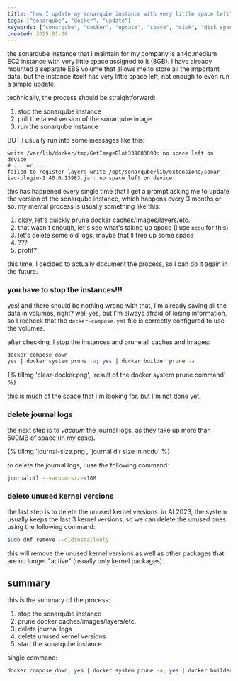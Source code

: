 ```yaml
---
title: "how I update my sonarqube instance with very little space left"
tags: ["sonarqube", "docker", "update"]
keywords: ["sonarqube", "docker", "update", "space", "disk", "disk space", "disk usage", "disk usage sonarqube"]
created: 2025-01-30
---
```


the sonarqube instance that I maintain for my company is a t4g.medium EC2
instance with very little space assigned to it (8GB). I have already mounted
a separate EBS volume that allows me to store all the important data, but the
instance itself has very little space left, not enough to even run a simple
update.

technically, the process should be straightforward:

1. stop the sonarqube instance
2. pull the latest version of the sonarqube image
3. run the sonarqube instance

BUT I usually run into some messages like this:

```
write /var/lib/docker/tmp/GetImageBlob339603890: no space left on device
# ... or ...
failed to register layer: write /opt/sonarqube/lib/extensions/sonar-iac-plugin-1.40.0.13983.jar: no space left on device
```

this has happened every single time that I get a prompt asking me to update the
version of the sonarqube instance, which happens every 3 months or so. my
mental process is usually something like this:

1. okay, let's quickly prune docker caches/images/layers/etc.
2. that wasn't enough, let's see what's taking up space (I use `ncdu` for this)
3. let's delete some old logs, maybe that'll free up some space
4. ???
5. profit?

this time, I decided to actually document the process, so I can do it again in
the future.

### you have to stop the instances!!!
yes! and there should be nothing wrong with that, I'm already saving all the
data in volumes, right? well yes, but I'm always afraid of losing information,
so I recheck that the `docker-compose.yml` file is correctly configured to use
the volumes.

after checking, I stop the instances and prune all caches and images:

```sh
docker compose down
yes | docker system prune -a; yes | docker builder prune -a
```

{% tilImg 'clear-docker.png', 'result of the docker system prune command' %}

this is much of the space that I'm looking for, but I'm not done yet.

### delete journal logs

the next step is to *vacuum* the journal logs, as they take up more than 500MB
of space (in my case).

{% tilImg 'journal-size.png', 'journal dir size in ncdu' %}

to delete the journal logs, I use the following command:

```sh
journalctl --vacuum-size=10M
```

### delete unused kernel versions

the last step is to delete the unused kernel versions. in AL2023, the system
usually keeps the last 3 kernel versions, so we can delete the unused ones
using the following command:

```sh
sudo dnf remove --oldinstallonly
```

this will remove the unused kernel versions as well as other packages that are
no longer "active" (usually only kernel packages).

## summary

this is the summary of the process:

1. stop the sonarqube instance
2. prune docker caches/images/layers/etc.
3. delete journal logs
4. delete unused kernel versions
5. start the sonarqube instance

single command:

```sh
docker compose down; yes | docker system prune -a; yes | docker builder prune -a; sudo journalctl --vacuum-size=10M; sudo dnf remove --oldinstallonly; docker compose up -d
```
